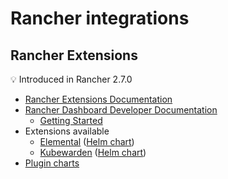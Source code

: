 # Rancher integrations

## Rancher Extensions

💡 Introduced in Rancher 2.7.0

* [Rancher Extensions Documentation](https://ranchermanager.docs.rancher.com/integrations-in-rancher/rancher-extensions)
* [Rancher Dashboard Developer Documentation](https://rancher.github.io/dashboard/home)
  * [Getting Started](https://rancher.github.io/dashboard/extensions/extensions-getting-started)
* Extensions available
  * [Elemental](https://github.com/rancher/elemental-ui) ([Helm chart](https://github.com/rancher/elemental-ui/tree/main/charts/elemental))
  * [Kubewarden](https://github.com/kubewarden/ui) ([Helm chart](https://github.com/kubewarden/ui/tree/main/charts/kubewarden))
* [Plugin charts](https://github.com/rancher/ui-plugin-charts)
